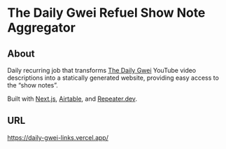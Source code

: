 # The Daily Gwei Refuel Show Note Aggregator

## About

Daily recurring job that transforms [The Daily Gwei](https://www.youtube.com/c/TheDailyGwei) YouTube video descriptions into a statically generated website, providing easy access to the “show notes”.

Built with [Next.js](https://nextjs.org/), [Airtable](https://www.airtable.com/), and [Repeater.dev](https://repeater.dev/).

## URL

https://daily-gwei-links.vercel.app/
